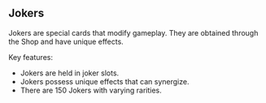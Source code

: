 
## Jokers

Jokers are special cards that modify gameplay. They are obtained through the Shop and have unique effects.

Key features:
* Jokers are held in joker slots.
* Jokers possess unique effects that can synergize.
* There are 150 Jokers with varying rarities.
